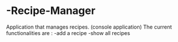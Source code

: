 # -Recipe-Manager

Application that manages recipes.
(console application)
The current functionalities are : -add a recipe 
                                  -show all recipes      
                                  
                                  
